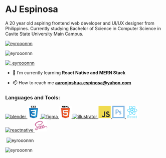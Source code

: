 # AJ Espinosa
A 20 year old aspiring frontend web developer and UI/UX designer from Philippines. Currently studying Bachelor of Science in Computer Science in Cavite State University Main Campus.

<p> <a href="https://github.com/ryo-ma/github-profile-trophy"><img src="https://github-profile-trophy.vercel.app/?username=eyrooonnn" alt="eyrooonnn" /></a> </p>

<p> <img src="https://komarev.com/ghpvc/?username=eyrooonnn&label=Profile%20Views&color=yellow&style=for-the-badge" alt="eyrooonnn" /> </p>
<p> <a href="https://twitter.com/_eyrooonnn" target="blank"><img src="https://img.shields.io/twitter/follow/_eyrooonnn?logo=twitter&style=for-the-badge" alt="_eyrooonnn" /></a> </p>

- 🌱 I’m currently learning **React Native and MERN Stack**

- 📫 How to reach me **aaronjoshua.espinosa@yahoo.com**

###

<h3 align="left">Languages and Tools:</h3>
<p align="left"> <a href="https://www.blender.org/" target="_blank" rel="noreferrer"> <img src="https://download.blender.org/branding/community/blender_community_badge_white.svg" alt="blender" width="40" height="40"/> </a> <a href="https://www.w3schools.com/css/" target="_blank" rel="noreferrer"> <img src="https://raw.githubusercontent.com/devicons/devicon/master/icons/css3/css3-original-wordmark.svg" alt="css3" width="40" height="40"/> </a> <a href="https://www.figma.com/" target="_blank" rel="noreferrer"> <img src="https://www.vectorlogo.zone/logos/figma/figma-icon.svg" alt="figma" width="40" height="40"/> </a> <a href="https://www.w3.org/html/" target="_blank" rel="noreferrer"> <img src="https://raw.githubusercontent.com/devicons/devicon/master/icons/html5/html5-original-wordmark.svg" alt="html5" width="40" height="40"/> </a> <a href="https://www.adobe.com/in/products/illustrator.html" target="_blank" rel="noreferrer"> <img src="https://www.vectorlogo.zone/logos/adobe_illustrator/adobe_illustrator-icon.svg" alt="illustrator" width="40" height="40"/> </a> <a href="https://developer.mozilla.org/en-US/docs/Web/JavaScript" target="_blank" rel="noreferrer"> <img src="https://raw.githubusercontent.com/devicons/devicon/master/icons/javascript/javascript-original.svg" alt="javascript" width="40" height="40"/> </a> <a href="https://www.photoshop.com/en" target="_blank" rel="noreferrer"> <img src="https://raw.githubusercontent.com/devicons/devicon/master/icons/photoshop/photoshop-line.svg" alt="photoshop" width="40" height="40"/> </a> <a href="https://reactjs.org/" target="_blank" rel="noreferrer"> <img src="https://raw.githubusercontent.com/devicons/devicon/master/icons/react/react-original-wordmark.svg" alt="react" width="40" height="40"/> </a> <a href="https://reactnative.dev/" target="_blank" rel="noreferrer"> <img src="https://reactnative.dev/img/header_logo.svg" alt="reactnative" width="40" height="40"/> </a> <a href="https://sass-lang.com" target="_blank" rel="noreferrer"> <img src="https://raw.githubusercontent.com/devicons/devicon/master/icons/sass/sass-original.svg" alt="sass" width="40" height="40"/> </a> </p>

<p>&nbsp;<img align="center" src="https://github-readme-stats.vercel.app/api?username=eyrooonnn&show_icons=true&theme=aura" alt="eyrooonnn" /></p>
<p><img align="left" src="https://github-readme-stats.vercel.app/api/top-langs?username=eyrooonnn&show_icons=true&locale=en&layout=compact&theme=aura" alt="eyrooonnn" /></p>
